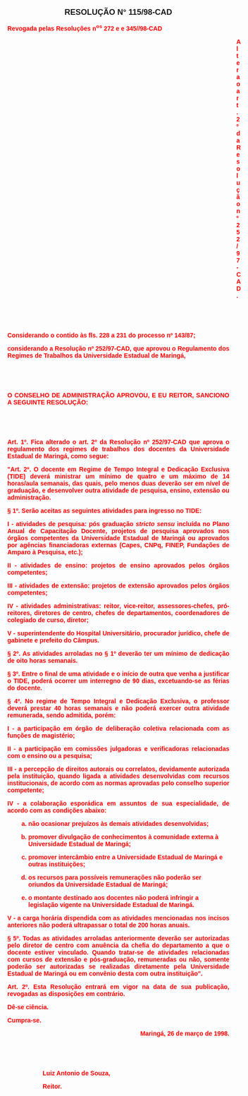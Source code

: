 <BODY LINK="#0000ff" VLINK="#800080">

<B><FONT FACE="Arial" SIZE=4><P ALIGN="CENTER">RESOLU&Ccedil;&Atilde;O N° 115/98-CAD</P>
</FONT><FONT FACE="Arial" COLOR="#ff0000"><P ALIGN="JUSTIFY">Revogada pelas Resolu&ccedil;&otilde;es n<SUP>os</SUP> 272 e e 345//98-CAD</P><DIR>
<DIR>
<DIR>
<DIR>
<DIR>
<DIR>
<DIR>
<DIR>
<DIR>
<DIR>
<DIR>
<DIR>
<DIR>

</FONT><FONT FACE="Arial"><P ALIGN="JUSTIFY">Altera o art. 2º da Resolu&ccedil;&atilde;o nº 252/97-CAD.</P>
</B><P ALIGN="JUSTIFY">&nbsp;</P>
<P ALIGN="JUSTIFY">&nbsp;</P></DIR>
</DIR>
</DIR>
</DIR>
</DIR>
</DIR>
</DIR>
</DIR>
</DIR>
</DIR>
</DIR>
</DIR>
</DIR>

<P ALIGN="JUSTIFY">&#9;Considerando o contido &agrave;s fls. 228 a 231 do <B>processo nº 143/87</B>;</P>
<P ALIGN="JUSTIFY">&#9;considerando a Resolu&ccedil;&atilde;o nº 252/97-CAD, que aprovou o Regulamento dos Regimes de Trabalhos da Universidade Estadual de Maring&aacute;,</P>
<P ALIGN="JUSTIFY">&nbsp;</P>
<P ALIGN="JUSTIFY">&nbsp;</P>
<B><P ALIGN="JUSTIFY">O CONSELHO DE ADMINISTRA&Ccedil;&Atilde;O APROVOU, E EU REITOR, SANCIONO A SEGUINTE RESOLU&Ccedil;&Atilde;O:</P>
<P ALIGN="JUSTIFY">&nbsp;</P>
<P ALIGN="JUSTIFY">&nbsp;</P>
<P ALIGN="JUSTIFY">&#9;Art. 1º. </B>Fica alterado o art. 2º da Resolu&ccedil;&atilde;o nº 252/97-CAD que aprova o regulamento dos regimes de trabalhos dos docentes da Universidade Estadual de Maring&aacute;, como segue:</P>
<P ALIGN="JUSTIFY">&#9;"<B>Art. 2º.</B> O docente em Regime de Tempo Integral e Dedica&ccedil;&atilde;o Exclusiva (TIDE) dever&aacute; ministrar um m&iacute;nimo de quatro e um m&aacute;ximo de 14 horas/aula semanais, das quais, pelo menos duas dever&atilde;o ser em n&iacute;vel de gradua&ccedil;&atilde;o, e desenvolver outra atividade de pesquisa, ensino, extens&atilde;o ou administra&ccedil;&atilde;o.</P>
<P ALIGN="JUSTIFY">&#9;<B>§ 1º.</B> Ser&atilde;o aceitas as seguintes atividades para ingresso no TIDE:</P>
<P ALIGN="JUSTIFY">&#9;I - <B>atividades de pesquisa</B>: p&oacute;s gradua&ccedil;&atilde;o <I>stricto sensu</I> inclu&iacute;da no Plano Anual de Capacita&ccedil;&atilde;o Docente, projetos de pesquisa aprovados nos &oacute;rg&atilde;os competentes da Universidade Estadual de Maring&aacute; ou aprovados por ag&ecirc;ncias financiadoras externas (Capes, CNPq, FINEP, Funda&ccedil;&otilde;es de Amparo &agrave; Pesquisa, etc.);</P>
<P ALIGN="JUSTIFY">&#9;II - <B>atividades de ensino</B>: projetos de ensino aprovados pelos &oacute;rg&atilde;os competentes;</P>
<P ALIGN="JUSTIFY">&#9;III - <B>atividades de extens&atilde;o</B>: projetos de extens&atilde;o aprovados pelos &oacute;rg&atilde;os competentes;</P>
<P ALIGN="JUSTIFY">&#9;IV - <B>atividades administrativas</B>: reitor, vice-reitor, assessores-chefes, pr&oacute;-reitores, diretores de centro, chefes de departamentos, coordenadores de colegiado de curso, diretor;</P>
<P ALIGN="JUSTIFY">&#9;V - superintendente do Hospital Universit&aacute;rio, procurador jur&iacute;dico, chefe de gabinete e prefeito do C&acirc;mpus.</P>
<P ALIGN="JUSTIFY">&#9;<B>§ 2º.</B> As atividades arroladas no § 1º dever&atilde;o ter um m&iacute;nimo de dedica&ccedil;&atilde;o de oito horas semanais.</P>
<P ALIGN="JUSTIFY">&#9;<B>§ 3º.</B> Entre o final de uma atividade e o in&iacute;cio de outra que venha a justificar o TIDE, poder&aacute; ocorrer um interregno de 90 dias, excetuando-se as f&eacute;rias do docente.</P>
<P ALIGN="JUSTIFY">&#9;<B>§ 4º.</B> No regime de Tempo Integral e Dedica&ccedil;&atilde;o Exclusiva, o professor dever&aacute; prestar 40 horas semanais e n&atilde;o poder&aacute; exercer outra atividade remunerada, sendo admitida, por&eacute;m:</P>
<P ALIGN="JUSTIFY">&#9;I - a participa&ccedil;&atilde;o em &oacute;rg&atilde;o de delibera&ccedil;&atilde;o coletiva relacionada com as fun&ccedil;&otilde;es de magist&eacute;rio;</P>
<P ALIGN="JUSTIFY">&#9;II - a participa&ccedil;&atilde;o em comiss&otilde;es julgadoras e verificadoras relacionadas com o ensino ou a pesquisa;</P>
<P ALIGN="JUSTIFY">&#9;III - a percep&ccedil;&atilde;o de direitos autorais ou correlatos, devidamente autorizada pela institui&ccedil;&atilde;o, quando ligada a atividades desenvolvidas com recursos institucionais, de acordo com as normas aprovadas pelo conselho superior competente;</P>
<P ALIGN="JUSTIFY">&#9;IV - a colabora&ccedil;&atilde;o espor&aacute;dica em assuntos de sua especialidade, de acordo com as condi&ccedil;&otilde;es abaixo:</P>
<OL TYPE="a">
<OL TYPE="a">

<P ALIGN="JUSTIFY"><LI>n&atilde;o ocasionar preju&iacute;zos &agrave;s demais atividades desenvolvidas;</LI></P>
<P ALIGN="JUSTIFY"><LI>promover divulga&ccedil;&atilde;o de conhecimentos &agrave; comunidade externa &agrave; Universidade Estadual de Maring&aacute;;</LI></P>
<P ALIGN="JUSTIFY"><LI>promover interc&acirc;mbio entre a Universidade Estadual de Maring&aacute; e outras institui&ccedil;&otilde;es;</LI></P>
<P ALIGN="JUSTIFY"><LI>os recursos para poss&iacute;veis remunera&ccedil;&otilde;es n&atilde;o poder&atilde;o ser oriundos da Universidade Estadual de Maring&aacute;;</LI></P>
<P ALIGN="JUSTIFY"><LI>o montante destinado aos docentes n&atilde;o poder&aacute; infringir a legisla&ccedil;&atilde;o vigente na Universidade Estadual de Maring&aacute;.</LI></P></OL>
</OL>

<P ALIGN="JUSTIFY">&#9;V - a carga hor&aacute;ria dispendida com as atividades mencionadas nos incisos anteriores n&atilde;o poder&aacute; ultrapassar o total de 200 horas anuais.</P>
<P ALIGN="JUSTIFY">&#9;§ 5º. Todas as atividades arroladas anteriormente dever&atilde;o ser autorizadas pelo diretor de centro com anu&ecirc;ncia da chefia do departamento a que o docente estiver vinculado. Quando tratar-se de atividades relacionadas com cursos de extens&atilde;o e p&oacute;s-gradua&ccedil;&atilde;o, remuneradas ou n&atilde;o, somente poder&atilde;o ser autorizadas se realizadas diretamente pela Universidade Estadual de Maring&aacute; ou em conv&ecirc;nio desta com outra institui&ccedil;&atilde;o".</P>
<B><P ALIGN="JUSTIFY">&#9;Art. 2º. </B>Esta Resolu&ccedil;&atilde;o entrar&aacute; em vigor na data de sua publica&ccedil;&atilde;o, revogadas as disposi&ccedil;&otilde;es em contr&aacute;rio.</P>
<P ALIGN="JUSTIFY">D&ecirc;-se ci&ecirc;ncia.</P>
<P ALIGN="JUSTIFY">Cumpra-se.</P><DIR>
<DIR>

<P ALIGN="RIGHT">Maring&aacute;, 26 de mar&ccedil;o de 1998.</P>
<P ALIGN="JUSTIFY">&nbsp;</P>
<P ALIGN="JUSTIFY">&nbsp;</P>
<P ALIGN="JUSTIFY">Luiz Antonio de Souza,</P>
<B><P ALIGN="JUSTIFY">Reitor.</P></DIR>
</DIR>
</B></FONT></BODY>
